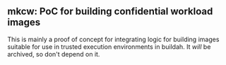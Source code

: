 mkcw: PoC for building confidential workload images
-
This is mainly a proof of concept for integrating logic for building images
suitable for use in trusted execution environments in buildah.  It _will_ be
archived, so don't depend on it.

